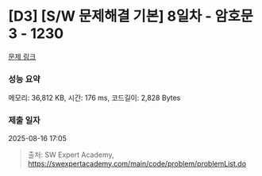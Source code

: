 # [D3] [S/W 문제해결 기본] 8일차 - 암호문3 - 1230 

[문제 링크](https://swexpertacademy.com/main/code/problem/problemDetail.do?contestProbId=AV14zIwqAHwCFAYD) 

### 성능 요약

메모리: 36,812 KB, 시간: 176 ms, 코드길이: 2,828 Bytes

### 제출 일자

2025-08-16 17:05



> 출처: SW Expert Academy, https://swexpertacademy.com/main/code/problem/problemList.do